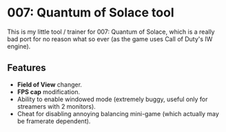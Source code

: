 007: Quantum of Solace tool
============
This is my little tool / trainer for 007: Quantum of Solace, which is a really bad port for no reason what so ever (as the game uses Call of Duty's IW engine).

Features
--------

  * **Field of View** changer.
  * **FPS cap** modification.
  * Ability to enable windowed mode (extremely buggy, useful only for streamers with 2 monitors).
  * Cheat for disabling annoying balancing mini-game (which actually may be framerate dependent).
